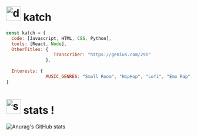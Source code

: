 # <img src="https://cdn.discordapp.com/emojis/836238456979849237.webp?size=96&quality=lossless" alt="drawing" width="40"/> katch 

```js
const katch = {
  code: [Javascript, HTML, CSS, Python],
  tools: [React, Node],
  OtherTitles: {
                  Transcriber: "https://genius.com/29I"
               },
               
  Interests: {
               MUSIC_GENRES: "Small Room", "HipHop", "Lofi", "Emo Rap", "Deep HipHop", "Acoustic"
}
```

# <img src="https://cdn.discordapp.com/emojis/864659323367587870.webp?size=96&quality=lossless" alt="stats" width="40"/> stats !
![Anurag's GitHub stats](https://github-readme-stats.vercel.app/api?username=ka-chng&show_icons=true&theme=gruvbox)
